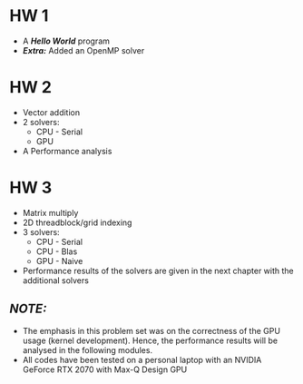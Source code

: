 # HW 1
- A ***Hello World*** program
- ***Extra:*** Added an OpenMP solver

# HW 2
- Vector addition
- 2 solvers:
    - CPU - Serial
    - GPU
- A Performance analysis 

# HW 3
- Matrix multiply
- 2D threadblock/grid indexing
- 3 solvers:
    - CPU - Serial
    - CPU - Blas
    - GPU - Naive
- Performance results of the solvers are given in the next chapter with the additional solvers 

## ***NOTE:***
- The emphasis in this problem set was on the correctness of the GPU usage (kernel development). Hence, the performance results will be analysed in the following modules.
- All codes have been tested on a personal laptop with an NVIDIA GeForce RTX 2070 with Max-Q Design GPU